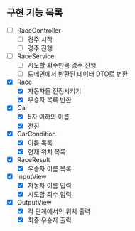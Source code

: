 ## 구현 기능 목록

- [ ] RaceController
  - [ ] 경주 시작
  - [ ] 경주 진행

- [ ] RaceService
  - [ ] 시도할 회수만큼 경주 진행
  - [ ] 도메인에서 반환된 데이터 DTO로 변환

- [x] Race
  - [x] 자동차들 전진시키기
  - [x] 우승자 목록 반환

- [x] Car
  - [x] 5자 이하의 이름
  - [x] 전진

- [x] CarCondition
  - [x] 이름 목록
  - [x] 현재 위치 목록

- [x] RaceResult
  - [x] 우승자 이름 목록

- [x] InputView
  - [x] 자동차 이름 입력
  - [x] 시도할 회수 입력

- [x] OutputView
  - [x] 각 단계에서의 위치 출력
  - [x] 최종 우승자 출력
